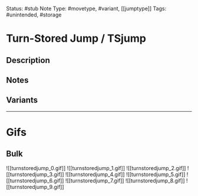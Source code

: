 Status: #stub
Note Type: #movetype, #variant, [[jumptype]]
Tags: #unintended, #storage 

# Turn-Stored Jump / TSjump
## Description


## Notes


## Variants


___
# Gifs
## Bulk
![[turnstoredjump_0.gif]]
![[turnstoredjump_1.gif]]
![[turnstoredjump_2.gif]]
![[turnstoredjump_3.gif]]
![[turnstoredjump_4.gif]]
![[turnstoredjump_5.gif]]
![[turnstoredjump_6.gif]]
![[turnstoredjump_7.gif]]
![[turnstoredjump_8.gif]]
![[turnstoredjump_9.gif]]